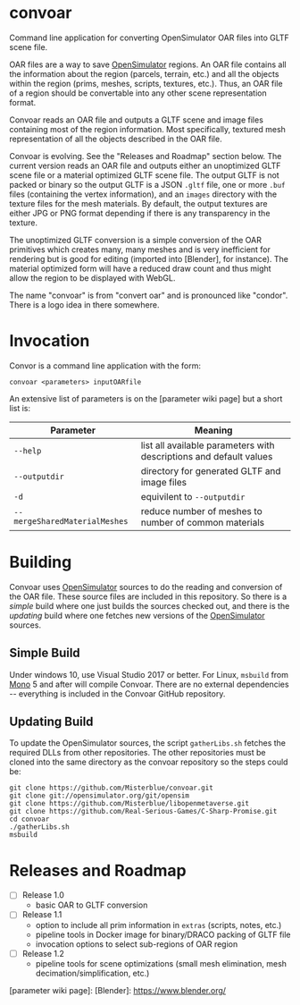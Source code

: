 # convoar

Command line application for converting OpenSimulator OAR files into GLTF scene file.

OAR files are a way to save [OpenSimulator] regions.
An OAR file contains all the information about the region (parcels, terrain, etc.) and
all the objects within the region (prims, meshes, scripts, textures, etc.).
Thus, an OAR file of a region should be convertable into any other scene
representation format.

Convoar reads an OAR file and outputs a GLTF scene and image files
containing most of the region information.
Most specifically, textured mesh representation of all the objects
described in the OAR file.

Convoar is evolving.
See the "Releases and Roadmap" section below.
The current version reads an OAR file and outputs either an unoptimized GLTF
scene file or a material optimized GLTF scene file.
The output GLTF is not packed or binary
so the output GLTF is a JSON `.gltf` file, one or more `.buf` files
(containing the vertex information), and an `images` directory with
the texture files for the mesh materials. By default, the output textures
are either JPG or PNG format depending if there is any transparency
in the texture.

The unoptimized GLTF conversion is a simple conversion of the OAR primitives
which creates many, many meshes and is very inefficient for rendering but
is good for editing (imported into [Blender], for instance).
The material optimized form will have a reduced draw count
and thus might allow the region to be displayed with WebGL.

The name "convoar" is from "convert oar" and is pronounced like "condor".
There is a logo idea in there somewhere.

# Invocation

Convor is a command line application with the form:

    convoar <parameters> inputOARfile

An extensive list of parameters is on the [parameter wiki page]
but a short list is:

Parameter  | Meaning
---------- | ----------
 `--help` | list all available parameters with descriptions and default values
 `--outputdir` | directory for generated GLTF and image files
 `-d`      | equivilent to `--outputdir`
 `--mergeSharedMaterialMeshes` | reduce number of meshes to number of common materials

# Building

Convoar uses [OpenSimulator] sources to do the reading and conversion of the
OAR file. These source files are included in this repository. So there is a *simple*
build where one just builds the sources checked out, and there is the *updating* build
where one fetches new versions of the [OpenSimulator] sources.

## Simple Build

Under windows 10, use Visual Studio 2017 or better. For Linux, `msbuild` from
[Mono] 5 and after will compile Convoar. There are no external dependencies --
everything is included in the Convoar GitHub repository.

## Updating Build

To update the OpenSimulator sources, the script `gatherLibs.sh` fetches the
required DLLs from other repositories. The other repositories must be cloned
into the same directory as the convoar repository so the steps could be:

```
git clone https://github.com/Misterblue/convoar.git
git clone git://opensimulator.org/git/opensim
git clone https://github.com/Misterblue/libopenmetaverse.git
git clone https://github.com/Real-Serious-Games/C-Sharp-Promise.git
cd convoar
./gatherLibs.sh
msbuild
```

# Releases and Roadmap

- [ ] Release 1.0
    * basic OAR to GLTF conversion
- [ ] Release 1.1
    * option to include all prim information in `extras` (scripts, notes, etc.)
    * pipeline tools in Docker image for binary/DRACO packing of GLTF file
    * invocation options to select sub-regions of OAR region
- [ ] Release 1.2
    * pipeline tools for scene optimizations (small mesh elimination, mesh decimation/simplification, etc.)

[OpenSimulator]: http://opensimulator.org
[Mono]: http://www.mono-project.com/
[parameter wiki page]:
[Blender]: https://www.blender.org/

